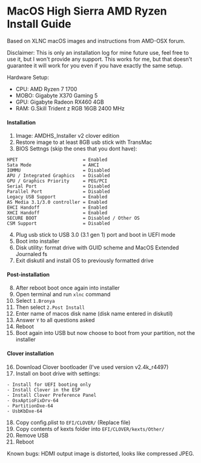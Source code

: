 # MacOS High Sierra AMD Ryzen Install Guide

Based on XLNC macOS images and instructions from AMD-OSX forum.

Disclaimer:
This is only an installation log for mine future use, feel free to use it, but I won't provide any support. This works for me, but that doesn't guarantee it will work for you even if you have exactly the same setup.

Hardware Setup:
* CPU: AMD Ryzen 7 1700
* MOBO: Gigabyte X370 Gaming 5
* GPU: Gigabyte Radeon RX460 4GB
* RAM: G.Skill Trident z RGB 16GB 2400 MHz


#### Installation
1. Image: AMDHS_Installer v2 clover edition 
2. Restore image to at least 8GB usb stick with TransMac
3. BIOS Settngs (skip the ones that you dont have):
```
HPET                        = Enabled
Sata Mode                   = AHCI
IOMMU                       = Disabled
APU / Integrated Graphics   = Disabled 
GPU / Graphics Priority     = PEG/PCI
Serial Port                 = Disabled
Parallel Port               = Disabled
Legacy USB Support          = Enabled
AS Media 3.1/3.0 controller = Enabled 
EHCI Handoff                = Enabled
XHCI Handoff                = Enabled
SECURE BOOT                 = Disabled / Other OS
CSM Support                 = Disabled
```
4. Plug usb stick to USB 3.0 (3.1 gen 1) port and boot in UEFI mode
5. Boot into installer
6. Disk utility: format drive with GUID scheme and MacOS Extended Journaled fs
7. Exit diskutil and install OS to previously formatted drive

#### Post-installation
8. After reboot boot once again into installer
9. Open terminal and run `xlnc` command
10. Select `1.Bronya`
11. Then select `2.Post Install`
12. Enter name of macos disk name (disk name entered in diskutil)
13. Answer `Y` to all questions asked
14. Reboot
15. Boot again into USB but now choose to boot from your partition, not the installer

#### Clover installation

16. Download Clover bootloader (I've used version v2.4k_r4497)
17. Install on boot drive with settings:
```
- Install for UEFI booting only
- Install Clover in the ESP
- Install Clover Preference Panel
- OsxAptioFixDrv-64
- PartitionDxe-64
- UsbKbDxe-64
```
18. Copy config.plist to `EFI/CLOVER/` (Replace file)
19. Copy contents of kexts folder into `EFI/CLOVER/kexts/Other/`
20. Remove USB
21. Reboot

Known bugs:
HDMI output image is distorted, looks like compressed JPEG.
